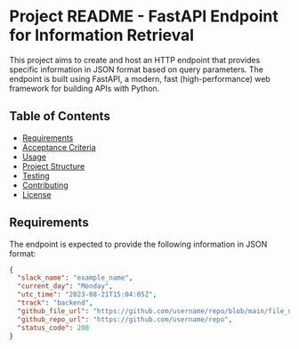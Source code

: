 # Project README - FastAPI Endpoint for Information Retrieval

This project aims to create and host an HTTP endpoint that provides specific information in JSON format based on query parameters. The endpoint is built using FastAPI, a modern, fast (high-performance) web framework for building APIs with Python.

## Table of Contents

- [Requirements](#requirements)
- [Acceptance Criteria](#acceptance-criteria)
- [Usage](#usage)
- [Project Structure](#project-structure)
- [Testing](#testing)
- [Contributing](#contributing)
- [License](#license)

## Requirements

The endpoint is expected to provide the following information in JSON format:

```json
{
  "slack_name": "example_name",
  "current_day": "Monday",
  "utc_time": "2023-08-21T15:04:05Z",
  "track": "backend",
  "github_file_url": "https://github.com/username/repo/blob/main/file_name.ext",
  "github_repo_url": "https://github.com/username/repo",
  "status_code": 200
}



